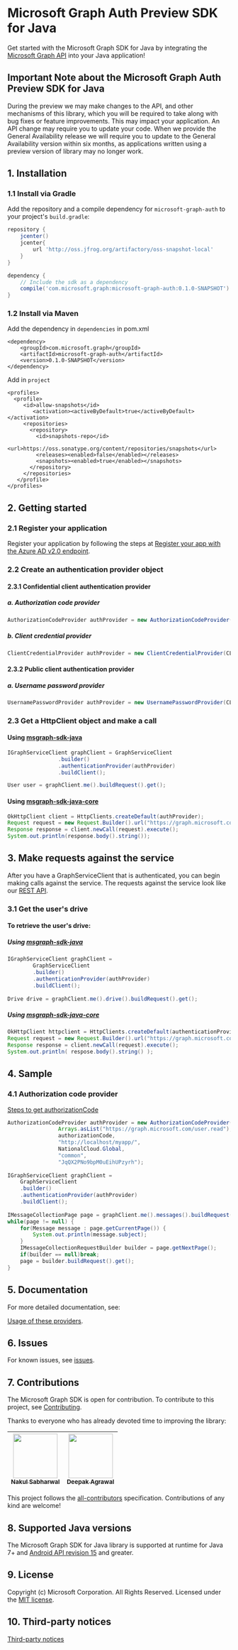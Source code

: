 # Microsoft Graph Auth Preview SDK for Java

Get started with the Microsoft Graph SDK for Java by integrating the [Microsoft Graph API](https://graph.microsoft.io/en-us/getting-started) into your Java application!

## Important Note about the Microsoft Graph Auth Preview SDK for Java

During the preview we may make changes to the API, and other mechanisms of this library, which you will be required to take along with bug fixes or feature improvements. This may impact your application. An API change may require you to update your code. When we provide the General Availability release we will require you to update to the General Availability version within six months, as applications written using a preview version of library may no longer work.

## 1. Installation

### 1.1 Install via Gradle

Add the repository and a compile dependency for `microsoft-graph-auth` to your project's `build.gradle`:

```gradle
repository {
    jcenter()
	jcenter{
        url 'http://oss.jfrog.org/artifactory/oss-snapshot-local'
	}
}

dependency {
    // Include the sdk as a dependency
    compile('com.microsoft.graph:microsoft-graph-auth:0.1.0-SNAPSHOT')
}
```

### 1.2 Install via Maven
Add the dependency in `dependencies` in pom.xml
```dependency
<dependency>
	<groupId>com.microsoft.graph</groupId>
	<artifactId>microsoft-graph-auth</artifactId>
	<version>0.1.0-SNAPSHOT</version>
</dependency>
```

Add in `project`
```
<profiles>
  <profile>
     <id>allow-snapshots</id>
        <activation><activeByDefault>true</activeByDefault></activation>
     <repositories>
       <repository>
         <id>snapshots-repo</id>
         <url>https://oss.sonatype.org/content/repositories/snapshots</url>
         <releases><enabled>false</enabled></releases>
         <snapshots><enabled>true</enabled></snapshots>
       </repository>
     </repositories>
   </profile>
</profiles>

```

## 2. Getting started

### 2.1 Register your application

Register your application by following the steps at [Register your app with the Azure AD v2.0 endpoint](https://developer.microsoft.com/en-us/graph/docs/concepts/auth_register_app_v2).

### 2.2 Create an authentication provider object

#### 2.3.1 Confidential client authentication provider

##### a. Authorization code provider
```java
AuthorizationCodeProvider authProvider = new AuthorizationCodeProvider(CLIENT_ID, SCOPES, AUTHORIZATION_CODE, REDIRECT_URL, NATIONAL_CLOUD, TENANT, CLIENT_SECRET);
```

##### b. Client credential provider
```java
ClientCredentialProvider authProvider = new ClientCredentialProvider(CLIENT_ID, SCOPES, CLIENT_SECRET, TENANT_GUID, NATIONAL_CLOUD);
```
#### 2.3.2 Public client authentication provider
##### a. Username password provider
```java
UsernamePasswordProvider authProvider = new UsernamePasswordProvider(CLIENT_ID, SCOPES, USERNAME, PASSWORD, NATIONAL_CLOUD, TENANT, CLIENT_SECRET);
```
### 2.3 Get a HttpClient object and make a call

#### Using [msgraph-sdk-java](https://github.com/microsoftgraph/msgraph-sdk-java)
```java
IGraphServiceClient graphClient = GraphServiceClient
				.builder()
				.authenticationProvider(authProvider)
				.buildClient();

User user = graphClient.me().buildRequest().get();
```

#### Using [msgraph-sdk-java-core](https://github.com/microsoftgraph/msgraph-sdk-java-core)
```java
OkHttpClient client = HttpClients.createDefault(authProvider);
Request request = new Request.Builder().url("https://graph.microsoft.com/v1.0/me").build();
Response response = client.newCall(request).execute();
System.out.println(response.body().string());
```

## 3. Make requests against the service

After you have a GraphServiceClient that is authenticated, you can begin making calls against the service. The requests against the service look like our [REST API](https://developer.microsoft.com/en-us/graph/docs/concepts/overview).

### 3.1 Get the user's drive

#### To retrieve the user's drive:
##### Using [msgraph-sdk-java](https://github.com/microsoftgraph/msgraph-sdk-java)
```java
IGraphServiceClient graphClient = 
		GraphServiceClient
		.builder()
		.authenticationProvider(authProvider)
		.buildClient();
		
Drive drive = graphClient.me().drive().buildRequest().get();
```

##### Using [msgraph-sdk-java-core](https://github.com/microsoftgraph/msgraph-sdk-java-core)

```java
OkHttpClient httpclient = HttpClients.createDefault(authenticationProvider);
Request request = new Request.Builder().url("https://graph.microsoft.com/v1.0/me/drive").build();
Response response = client.newCall(request).execute();
System.out.println( respose.body().string() );
```

## 4. Sample
### 4.1 Authorization code provider

[Steps to get authorizationCode](https://docs.microsoft.com/en-us/azure/active-directory/develop/v2-oauth2-auth-code-flow#request-an-authorization-code)
```java
AuthorizationCodeProvider authProvider = new AuthorizationCodeProvider("6731de76-14a6-49ae-97bc-6eba6914391e", 
				Arrays.asList("https://graph.microsoft.com/user.read"), 
				authorizationCode,
				"http://localhost/myapp/", 
				NationalCloud.Global, 
				"common", 
				"JqQX2PNo9bpM0uEihUPzyrh");
				
IGraphServiceClient graphClient = 
	GraphServiceClient
	.builder()
	.authenticationProvider(authProvider)
	.buildClient();
				
IMessageCollectionPage page = graphClient.me().messages().buildRequest().get();
while(page != null) {
	for(Message message : page.getCurrentPage()) {
		System.out.println(message.subject);
	}
	IMessageCollectionRequestBuilder builder = page.getNextPage();
	if(builder == null)break;
	page = builder.buildRequest().get();
}
```

## 5. Documentation

For more detailed documentation, see:

[Usage of these providers](https://docs.microsoft.com/en-us/azure/active-directory/develop/active-directory-v2-protocols).

## 6. Issues

For known issues, see [issues](https://github.com/microsoftgraph/msgraph-sdk-java-auth/issues).

## 7. Contributions

The Microsoft Graph SDK is open for contribution. To contribute to this project, see [Contributing](https://github.com/microsoftgraph/msgraph-sdk-java/blob/master/CONTRIBUTING.md).

Thanks to everyone who has already devoted time to improving the library:

<!-- ALL-CONTRIBUTORS-LIST:START  -->
<!-- prettier-ignore -->
| [<img src="https://avatars3.githubusercontent.com/u/16473684?v=4" width="100px;"/><br /><sub><b>Nakul Sabharwal</b></sub>](https://developer.microsoft.com/graph)<br />[](#question-NakulSabharwal "Answering Questions") [](https://github.com/microsoftgraph/msgraph-sdk-java/commits?author=NakulSabharwal "Code") [](https://github.com/microsoftgraph/msgraph-sdk-java/wiki "Documentation") [](#review-NakulSabharwal "Reviewed Pull Requests") [](https://github.com/microsoftgraph/msgraph-sdk-java/commits?author=NakulSabharwal "Tests")| [<img src="https://avatars2.githubusercontent.com/u/3197588?v=4" width="100px;"/><br /><sub><b>Deepak Agrawal</b></sub>](https://github.com/deepak2016)<br /> 
| :---: | :---: | 
<!-- ALL-CONTRIBUTORS-LIST:END -->

This project follows the [all-contributors](https://github.com/kentcdodds/all-contributors) specification. Contributions of any kind are welcome!

## 8. Supported Java versions
The Microsoft Graph SDK for Java library is supported at runtime for Java 7+ and [Android API revision 15](http://source.android.com/source/build-numbers.html) and greater.

## 9. License

Copyright (c) Microsoft Corporation. All Rights Reserved. Licensed under the [MIT license](LICENSE).

## 10. Third-party notices

[Third-party notices](THIRD%20PARTY%20NOTICES)
